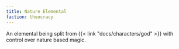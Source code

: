 ```yaml
---
title: Nature Elemental
faction: theocracy
---
```


An elemental being split from {{< link "docs/characters/god" >}} with control over nature based magic.
